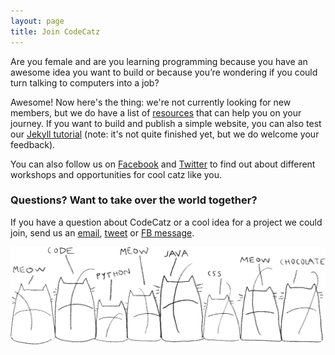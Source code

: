 ```yaml
---
layout: page
title: Join CodeCatz
---
```


Are you female and are you learning programming because you have an awesome idea you want to build or because you’re wondering if you could turn talking to computers into a job?

Awesome! Now here's the thing: we're not currently looking for new members, but we do have a list of <a href="/resources">resources</a> that can help you on your journey. If you want to build and publish a simple website, you can also test our <a href="http://codecatz.org/codecatz-tutorial/">Jekyll tutorial</a> (note: it's not quite finished yet, but we do welcome your feedback).

You can also follow us on <a href="https://facebook.com/CodeCatz" target="_blank">Facebook</a> and <a href="https://twitter.com/CodeCatz" target="_blank">Twitter</a> to find out about different workshops and opportunities for cool catz like you.

<!--- 

// NOT CURRENTLY RECRUITING, BUT KEEPING THIS AS BACKUP
// IF YOU READ THIS ANYWAY, SEND US A MEOW ANYWAY :)

Read on, dear kitten, we might just have what you’re looking for!

## Why CodeCatz?

CodeCatz is a coding study group where women are never in the minority. We meet every Wednesday and hack open source projects together because we think that’s fun and because we like learning. We also like hacking things on other days of the week and keep in touch through a private Facebook group for active members of CodeCatz. We are not a coding school.

As a member of CodeCatz, you’ll learn how to work on real-world open source projects in a team in a friendly, fun, loud environment. You can learn a lot of practical tips &amp; tricks from full-time developers if you ask the right kinds of questions. Along the way, you’ll acquire skills that can help you get an awesome job and will make you a better cat, ahem, person!

### CodeCatz are about …

*… passion, fun, friendship, sharing, getting stuff done, learning new things, open source, being active members of the development community, increasing visibility of women in tech, chocolate and (bad) singing*

### CodeCatz are not about …

*… doing homework, waiting for assignments, being quiet, sitting alone in a corner*

## Things a CodeCat needs

- a decent laptop with Linux or OS X (hint: if you need Windows for other work, consider installing [VirtualBox &amp; Ubuntu](http://www.wikihow.com/Install-Ubuntu-on-VirtualBox))
- time, passion, stubbornness, patience, attention to detail
- willingness to learn, share code &amp; knowledge, and working on open source projects
- basic knowledge of English

P.S.: owning a cat is not necessary, but an appreciation of <a href="http://icanhas.cheezburger.com/lolcats" target="_blank">LOLcats</a> is (or at least <a href="https://twitter.com/dogsolutions" target="_blank">@DogSolutions</a>)

## Wanna join?

Do you still want to become a CodeCat after reading all of this? Awesome! You can apply by:

- Submitting a sample project. It doesn’t have to be super complex, super fancy or super pretty. We just want to see that you’re able to learn on your own and apply what you learn to a project that means something to you. A HTML/CSS page about you can be a great project, as long as you hacked it together and managed to publish it online. Hint: GitHub is a great place to host your projects.<a href="#beginner">*</a>
- Having your own project that you want to develop or wanting to work on one of the <a href="/projects">projects</a> we’re currently working on. Hint: we really like open source projects.

<p><a href="https://codecatz.typeform.com/to/UQmQYu" target="_blank"><button class="button">Apply for CodeCatz</button></a></p>

We usually reply to applications in a few days. If you seem like a good fit, we’ll invite you to meet us at one of our upcoming Wednesday meetups.

<p id="beginner"><em>* Are you a complete beginner? Check out our recommended list of <a href="/resources">resources</a> that can help you hack your own project.</a></em></p> 
-->

### Questions? Want to take over the world together?

If you have a question about CodeCatz or a cool idea for a project we could join, send us an <a href="mailto:codecatz@me.com?Subject=Question%20for%20CodeCatz">email</a>, <a href="https://twitter.com/CodeCatz">tweet</a> or <a href="https://facebook.com/CodeCatz">FB message</a>.

<div class="col-md-8">
	<img class="illu-about" src="/assets/images/illustrations/catz_back_fill.png" >
</div>
